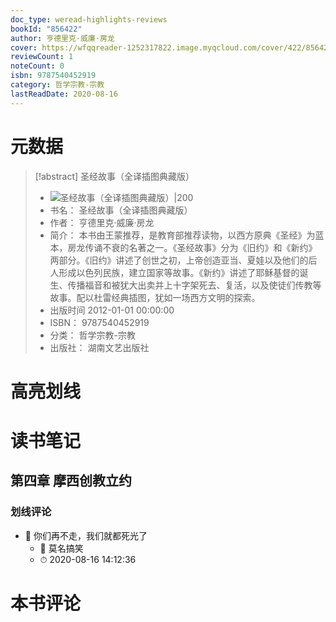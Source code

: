 ```yaml
---
doc_type: weread-highlights-reviews
bookId: "856422"
author: 亨德里克·威廉·房龙
cover: https://wfqqreader-1252317822.image.myqcloud.com/cover/422/856422/t7_856422.jpg
reviewCount: 1
noteCount: 0
isbn: 9787540452919
category: 哲学宗教-宗教
lastReadDate: 2020-08-16
---
```

# 元数据
> [!abstract] 圣经故事（全译插图典藏版）
> - ![ 圣经故事（全译插图典藏版）|200](https://wfqqreader-1252317822.image.myqcloud.com/cover/422/856422/t7_856422.jpg)
> - 书名： 圣经故事（全译插图典藏版）
> - 作者： 亨德里克·威廉·房龙
> - 简介： 本书由王蒙推荐，是教育部推荐读物，以西方原典《圣经》为蓝本，房龙传诵不衰的名著之一。《圣经故事》分为《旧约》和《新约》两部分。《旧约》讲述了创世之初，上帝创造亚当、夏娃以及他们的后人形成以色列民族，建立国家等故事。《新约》讲述了耶稣基督的诞生、传播福音和被犹大出卖并上十字架死去、复活，以及使徒们传教等故事。配以杜雷经典插图，犹如一场西方文明的探索。
> - 出版时间 2012-01-01 00:00:00
> - ISBN： 9787540452919
> - 分类： 哲学宗教-宗教
> - 出版社： 湖南文艺出版社

# 高亮划线

# 读书笔记

## 第四章 摩西创教立约

### 划线评论
- 📌 你们再不走，我们就都死光了 
    - 💭 莫名搞笑
    - ⏱ 2020-08-16 14:12:36
   
# 本书评论
